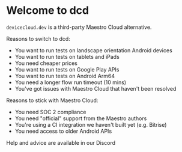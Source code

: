 # Welcome to dcd

`devicecloud.dev` is a third-party Maestro Cloud alternative.



Reasons to switch to dcd:

* You want to run tests on landscape orientation Android devices
* You want to run tests on tablets and iPads
* You need cheaper prices
* You want to run tests on Google Play APIs
* You want to run tests on Android Arm64
* You need a longer flow run timeout (10 mins)
* You've got issues with Maestro Cloud that haven't been resolved



Reasons to stick with Maestro Cloud:

* You need SOC 2 compliance
* You need "official" support from the Maestro authors
* You're using a CI integration we haven't built yet (e.g. Bitrise)
* You need access to older Android APIs



Help and advice are available in our Discord
